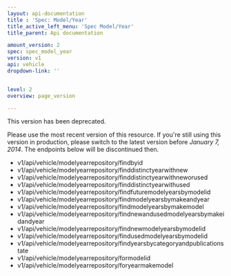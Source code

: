 ```yaml
---
layout: api-documentation
title : 'Spec: Model/Year'
title_active_left_menu: 'Spec Model/Year'
title_parent: Api documentation

amount_version: 2
spec: spec_model_year
version: v1
api: vehicle
dropdown-link: ''


level: 2
overview: page_version

---
```


<div class="notification-message">
<p>This version has been deprecated. </p>

Please use the most recent version of this resource. If you're still using this version in production, please switch to the latest version before <i>January 7, 2014</i>. The  endpoints below will be discontinued then.
</div>

* v1/api/vehicle/modelyearrepository/findbyid
* v1/api/vehicle/modelyearrepository/finddistinctyearwithnew
* v1/api/vehicle/modelyearrepository/finddistinctyearwithneworused
* v1/api/vehicle/modelyearrepository/finddistinctyearwithused
* v1/api/vehicle/modelyearrepository/findfuturemodelyearsbymodelid
* v1/api/vehicle/modelyearrepository/findmodelyearsbymakeandyear
* v1/api/vehicle/modelyearrepository/findmodelyearsbymakemodel
* v1/api/vehicle/modelyearrepository/findnewandusedmodelyearsbymakeidandyear
* v1/api/vehicle/modelyearrepository/findnewmodelyearsbymodelid
* v1/api/vehicle/modelyearrepository/findusedmodelyearsbymodelid
* v1/api/vehicle/modelyearrepository/findyearsbycategoryandpublicationstate
* v1/api/vehicle/modelyearrepository/formodelid
* v1/api/vehicle/modelyearrepository/foryearmakemodel
